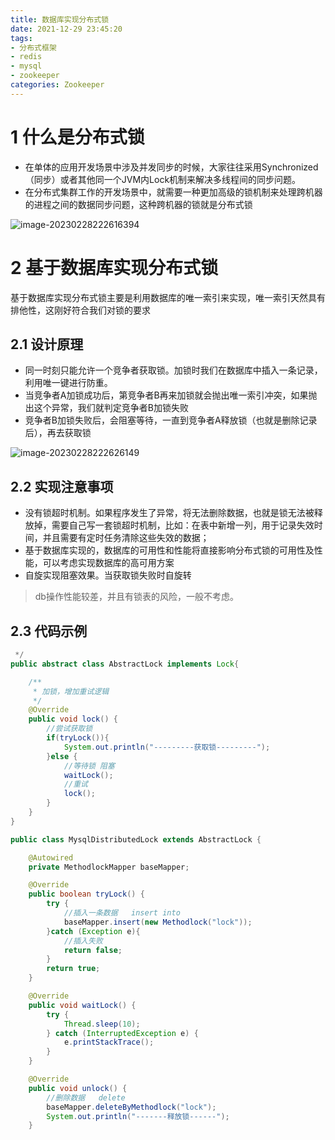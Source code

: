 ```yaml
---
title: 数据库实现分布式锁
date: 2021-12-29 23:45:20
tags:
- 分布式框架
- redis
- mysql
- zookeeper
categories: Zookeeper
---
```


# 1 什么是分布式锁

- 在单体的应用开发场景中涉及并发同步的时候，大家往往采用Synchronized（同步）或者其他同一个JVM内Lock机制来解决多线程间的同步问题。
- 在分布式集群工作的开发场景中，就需要一种更加高级的锁机制来处理跨机器的进程之间的数据同步问题，这种跨机器的锁就是分布式锁

![image-20230228222616394](https://panyuro.oss-cn-beijing.aliyuncs.com/image-20230228222616394.png)

# 2 基于数据库实现分布式锁

基于数据库实现分布式锁主要是利用数据库的唯一索引来实现，唯一索引天然具有排他性，这刚好符合我们对锁的要求

## 2.1 设计原理

- 同一时刻只能允许一个竞争者获取锁。加锁时我们在数据库中插入一条记录，利用唯一键进行防重。
- 当竞争者A加锁成功后，第竞争者B再来加锁就会抛出唯一索引冲突，如果抛出这个异常，我们就判定竞争者B加锁失败
- 竞争者B加锁失败后，会阻塞等待，一直到竞争者A释放锁（也就是删除记录后），再去获取锁

![image-20230228222626149](https://panyuro.oss-cn-beijing.aliyuncs.com/image-20230228222626149.png)

## 2.2 实现注意事项

- 没有锁超时机制。如果程序发生了异常，将无法删除数据，也就是锁无法被释放掉，需要自己写一套锁超时机制，比如：在表中新增一列，用于记录失效时间，并且需要有定时任务清除这些失效的数据；
- 基于数据库实现的，数据库的可用性和性能将直接影响分布式锁的可用性及性能，可以考虑实现数据库的高可用方案
- 自旋实现阻塞效果。当获取锁失败时自旋转

> db操作性能较差，并且有锁表的风险，一般不考虑。

## 2.3 代码示例

```java
 */
public abstract class AbstractLock implements Lock{

    /**
     * 加锁，增加重试逻辑
     */
    @Override
    public void lock() {
        //尝试获取锁
        if(tryLock()){
            System.out.println("---------获取锁---------");
        }else {
            //等待锁 阻塞
            waitLock();
            //重试
            lock();
        }
    }
}
```



```java
public class MysqlDistributedLock extends AbstractLock {

    @Autowired
    private MethodlockMapper baseMapper;

    @Override
    public boolean tryLock() {
        try {
            //插入一条数据   insert into
            baseMapper.insert(new Methodlock("lock"));
        }catch (Exception e){
            //插入失败
            return false;
        }
        return true;
    }

    @Override
    public void waitLock() {
        try {
            Thread.sleep(10);
        } catch (InterruptedException e) {
            e.printStackTrace();
        }
    }

    @Override
    public void unlock() {
        //删除数据   delete
        baseMapper.deleteByMethodlock("lock");
        System.out.println("-------释放锁------");
    }

```



